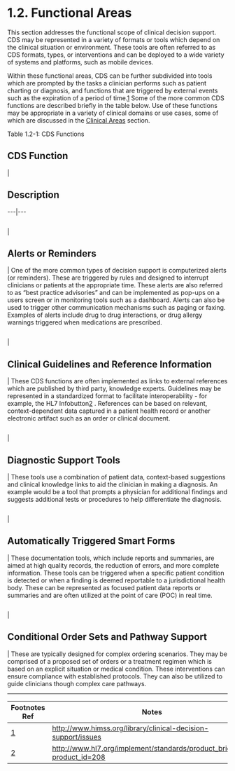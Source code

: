 # 1.2. Functional Areas

This section addresses the functional scope of clinical decision support. CDS may be represented in a variety of formats or tools which depend on the clinical situation or environment. These tools are often referred to as CDS formats, types, or interventions and can be deployed to a wide variety of systems and platforms, such as mobile devices.

Within these functional areas, CDS can be further subdivided into tools which are prompted by the tasks a clinician performs such as patient charting or diagnosis, and functions that are triggered by external events such as the expiration of a period of time.[1](https://confluence.ihtsdotools.org/display/DOCCDS/1.2.+Functional+Areas#Footnote1 "Footnote: Click here to display the footnote") Some of the more common CDS functions are described briefly in the table below. Use of these functions may be appropriate in a variety of clinical domains or use cases, some of which are discussed in the [Clinical Areas](1.3.-Clinical-Areas_123897431.html) section. 

Table 1.2-1: CDS Functions

## CDS Function

| 

## Description  
  
---|---  

<figure><img src="../images/123897428.png" alt="" title=""></figure>| 

## Alerts or Reminders

| One of the more common types of decision support is  computerized alerts (or reminders). These are triggered by rules and designed to interrupt clinicians or patients at the appropriate time. These alerts are also referred to as “best practice advisories” and can be implemented as pop-ups on a users screen or in monitoring tools such as a dashboard. Alerts can also be used to trigger other communication mechanisms such as paging or faxing. Examples of alerts include drug to drug interactions, or drug allergy warnings triggered when medications are prescribed.  

<figure><img src="../images/123897425.png" alt="" title=""></figure>| 

## Clinical Guidelines and Reference Information

|  These CDS functions are often implemented as links to external references which are published by third party, knowledge experts. Guidelines may be represented in a standardized format to facilitate interoperability - for example, the HL7 Infobutton[2](https://confluence.ihtsdotools.org/display/DOCCDS/1.2.+Functional+Areas#Footnote2 "Footnote: Click here to display the footnote") . References can be based on relevant, context-dependent data captured in a patient health record or another electronic artifact such as an order or clinical document.   

<figure><img src="../images/123897424.png" alt="" title=""></figure>| 

## Diagnostic Support Tools

| These tools use a combination of patient data, context-based suggestions and clinical knowledge links to aid the clinician in making a diagnosis. An example would be a tool that prompts a physician for additional findings and suggests additional tests or procedures to help differentiate the diagnosis.  

<figure><img src="../images/123897427.png" alt="" title=""></figure>| 

## Automatically Triggered Smart Forms

| These documentation tools, which include reports and summaries, are aimed at high quality records, the reduction of errors, and more complete information. These tools can be triggered when a specific patient condition is detected or when a finding is deemed reportable to a jurisdictional health body. These can be represented as focused patient data reports or summaries and are often utilized at the point of care (POC) in real time.  

<figure><img src="../images/123897422.png" alt="" title=""></figure>| 

## Conditional Order Sets and Pathway Support

| These are typically designed for complex ordering scenarios. They may be comprised of a proposed set of orders or a treatment regimen which is based on an explicit situation or medical condition. These interventions can ensure compliance with established protocols. They can also be utilized to guide clinicians though complex care pathways.  
  
  

* * *

Footnotes Ref | Notes  
---|---  
[1](https://confluence.ihtsdotools.org/display/DOCCDS/1.2.+Functional+Areas#FootnoteMarker1-0 "Footnote: Click to return to reference in text") |  <http://www.himss.org/library/clinical-decision-support/issues>  
[2](https://confluence.ihtsdotools.org/display/DOCCDS/1.2.+Functional+Areas#FootnoteMarker2-0 "Footnote: Click to return to reference in text") |  <http://www.hl7.org/implement/standards/product_brief.cfm?product_id=208>

